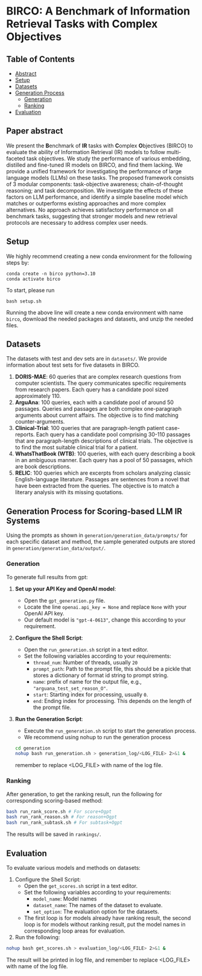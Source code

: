 # BIRCO: A Benchmark of Information Retrieval Tasks with Complex Objectives

## Table of Contents
* [Abstract](#paper-abstract)
* [Setup](#setup)
* [Datasets](#datasets)
* [Generation Process](#generation-process-for-scoring-based-llm-ir-systems)
    * [Generation](#generation)
    * [Ranking](#ranking)
* [Evaluation](#evaluation)

## Paper abstract
We present the **B**enchmark of **IR** tasks with **C**omplex **O**bjectives (BIRCO) to evaluate the ability of Information Retrieval (IR) models to follow multi-faceted task objectives. We study the performance of various embedding, distilled and fine-tuned IR models on BIRCO, and find them lacking. We provide a unified framework for investigating the performance of large language models (LLMs) on these tasks. The proposed framework consists of 3 modular components: task-objective awareness; chain-of-thought reasoning; and task decomposition. We investigate the effects of these factors on LLM performance, and identify a simple baseline model which matches or outperforms existing approaches and more complex alternatives. No approach achieves satisfactory performance on all benchmark tasks, suggesting that stronger models and new retrieval protocols are necessary to address complex user needs. 


## Setup
We highly recommend creating a new conda environment for the following steps by:
```
conda create -n birco python=3.10
conda activate birco
```
To start, please run
```
bash setup.sh
```
Running the above line will create a new conda environment with name `birco`, download the needed packages and datasets, and unzip the needed files.

## Datasets
The datasets with test and dev sets are in `datasets/`. 
We provide information about test sets for five datasets in BIRCO. 
1. **DORIS-MAE**:
60 queries that are complex research questions from computer scientists. The query communicates specific requirements from research papers. Each query has a candidate pool sized approximately 110.
2. **ArguAna**:
100 queries, each with a candidate pool of around 50 passages. Queries and passages are both complex one-paragraph arguments about current affairs. The objective is to find matching counter-arguments.
3. **Clinical-Trial**:
100 queries that are paragraph-length patient case-reports. Each query has a candidate pool comprising 30-110 passages that are paragraph-length descriptions of clinical trials. The objective is to find the most suitable clinical trial for a patient.
4. **WhatsThatBook (WTB)**:
100 queries, with each query describing a book in an ambiguous manner. Each query has a pool of 50 passages, which are book descriptions.
5. **RELIC**:
100 queries which are excerpts from scholars analyzing classic English-language literature. Passages are sentences from a novel that have been extracted from the queries. The objective is to match a literary analysis with its missing quotations. 

## Generation Process for Scoring-based LLM IR Systems
Using the prompts as shown in `generation/generation_data/prompts/` for each specific dataset and method, the sample generated outputs are stored in `generation/generation_data/output/`.


### Generation

To generate full results from gpt:

1. **Set up your API Key and OpenAI model**:
   - Open the `gpt_generation.py` file.
   - Locate the line `openai.api_key = None` and replace `None` with your OpenAI API key.
   - Our default model is `"gpt-4-0613"`, change this according to your requirement.

2. **Configure the Shell Script**:
   - Open the `run_generation.sh` script in a text editor.
   - Set the following variables according to your requirements:
     - `thread_num`: Number of threads, usually `20`
     - `prompt_path`: Path to the prompt file, this should be a pickle that stores a dictionary of format id string to prompt string.
     - `name`: prefix of name for the output file, e.g., `"arguana_test_set_reason_O"`.
     - `start`: Starting index for processing, usually `0`.
     - `end`: Ending index for processing. This depends on the length of the prompt file.

3. **Run the Generation Script**:
   - Execute the `run_generation.sh` script to start the generation process.
   - We recommend using nohup to run the generation process
    ```bash
    cd generation
    nohup bash run_generation.sh > generation_log/<LOG_FILE> 2>&1 &  
    ```
     remember to replace <LOG_FILE> with name of the log file.

### Ranking
After generation, to get the ranking result, run the following for corresponding scoring-based method:
```bash
bash run_rank_score.sh # For score+Ogpt
bash run_rank_reason.sh # For reason+Ogpt
bash run_rank_subtask.sh # For subtask+Ogpt
```
The results will be saved in `rankings/`.

## Evaluation
To evaluate various models and methods on datasets:
1. Configure the Shell Script:
   - Open the `get_scores.sh` script in a text editor.
   - Set the following variables according to your requirements:
     - `model_name`: Model names
     - `dataset_name`: The names of the dataset to evaluate.
     - `set_option`: The evaluation option for the datasets.
    - The first loop is for models already have ranking result, the second loop is for models without ranking result, put the model names in corresponding loop areas for evaluation. 
2. Run the following:
```bash
nohup bash get_scores.sh > evaluation_log/<LOG_FILE> 2>&1 &  
```
The result will be printed in log file, and remember to replace <LOG_FILE> with name of the log file.
